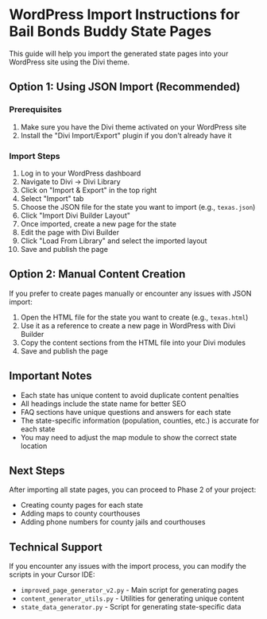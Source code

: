 # WordPress Import Instructions for Bail Bonds Buddy State Pages

This guide will help you import the generated state pages into your WordPress site using the Divi theme.

## Option 1: Using JSON Import (Recommended)

### Prerequisites
1. Make sure you have the Divi theme activated on your WordPress site
2. Install the "Divi Import/Export" plugin if you don't already have it

### Import Steps
1. Log in to your WordPress dashboard
2. Navigate to Divi → Divi Library
3. Click on "Import & Export" in the top right
4. Select "Import" tab
5. Choose the JSON file for the state you want to import (e.g., `texas.json`)
6. Click "Import Divi Builder Layout"
7. Once imported, create a new page for the state
8. Edit the page with Divi Builder
9. Click "Load From Library" and select the imported layout
10. Save and publish the page

## Option 2: Manual Content Creation

If you prefer to create pages manually or encounter any issues with JSON import:

1. Open the HTML file for the state you want to create (e.g., `texas.html`)
2. Use it as a reference to create a new page in WordPress with Divi Builder
3. Copy the content sections from the HTML file into your Divi modules
4. Save and publish the page

## Important Notes

- Each state has unique content to avoid duplicate content penalties
- All headings include the state name for better SEO
- FAQ sections have unique questions and answers for each state
- The state-specific information (population, counties, etc.) is accurate for each state
- You may need to adjust the map module to show the correct state location

## Next Steps

After importing all state pages, you can proceed to Phase 2 of your project:
- Creating county pages for each state
- Adding maps to county courthouses
- Adding phone numbers for county jails and courthouses

## Technical Support

If you encounter any issues with the import process, you can modify the scripts in your Cursor IDE:
- `improved_page_generator_v2.py` - Main script for generating pages
- `content_generator_utils.py` - Utilities for generating unique content
- `state_data_generator.py` - Script for generating state-specific data
